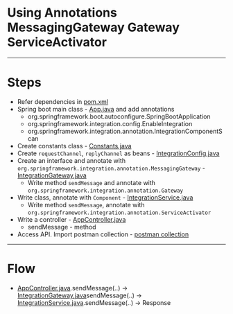# Using Annotations MessagingGateway Gateway ServiceActivator
------
# Steps
* Refer dependencies in [pom.xml](pom.xml)
* Spring boot main class - [App.java](src/main/java/com/spring/integration/App.java) and add annotations
  * org.springframework.boot.autoconfigure.SpringBootApplication
  * org.springframework.integration.config.EnableIntegration
  * org.springframework.integration.annotation.IntegrationComponentScan
* Create constants class - [Constants.java](src/main/java/com/spring/integration/util/Constants.java)
* Create `requestChannel`, `replyChannel` as beans - [IntegrationConfig.java](src/main/java/com/spring/integration/config/IntegrationConfig.java)
* Create an interface and annotate with `org.springframework.integration.annotation.MessagingGateway` - [IntegrationGateway.java](src/main/java/com/spring/integration/service/IntegrationGateway.java)
    * Write method `sendMessage` and annotate with `org.springframework.integration.annotation.Gateway`
* Write class, annotate with `Component` - [IntegrationService.java](src/main/java/com/spring/integration/service/IntegrationService.java)
    * Write method `sendMessage`, annotate with `org.springframework.integration.annotation.ServiceActivator`
* Write a controller - [AppController.java](src/main/java/com/spring/integration/controller/AppController.java)
  * sendMessage - method
* Access API. Import postman collection - [postman collection](files/gateway-annotations.postman_collection.json)
------
# Flow
* [AppController.java](src/main/java/com/spring/integration/controller/AppController.java).sendMessage(..) &rarr; [IntegrationGateway.java](src/main/java/com/spring/integration/service/IntegrationGateway.java)sendMessage(..) &rarr; [IntegrationService.java](src/main/java/com/spring/integration/service/IntegrationService.java).sendMessage(..) &rarr; Response